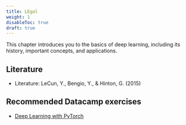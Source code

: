 ```yaml
---
title: LEgal
weight: 1
disableToc: true
draft: true
---
```


This chapter introduces you to the basics of deep learning, including its history, important concepts, and applications.

## Literature

* Literature: LeCun, Y., Bengio, Y., & Hinton, G. (2015)

## Recommended Datacamp exercises

* [Deep Learning with PyTorch](https://campus.datacamp.com/courses/deep-learning-with-pytorch) 
